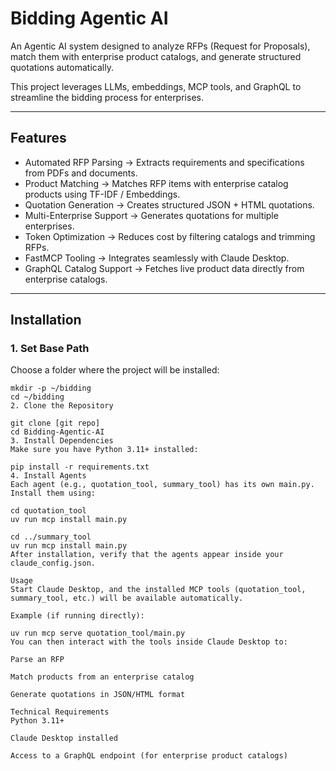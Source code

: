 # Bidding Agentic AI

An Agentic AI system designed to analyze RFPs (Request for Proposals), match them with enterprise product catalogs, and generate structured quotations automatically.

This project leverages LLMs, embeddings, MCP tools, and GraphQL to streamline the bidding process for enterprises.

---

## Features
- Automated RFP Parsing → Extracts requirements and specifications from PDFs and documents.  
- Product Matching → Matches RFP items with enterprise catalog products using TF-IDF / Embeddings.  
- Quotation Generation → Creates structured JSON + HTML quotations.  
- Multi-Enterprise Support → Generates quotations for multiple enterprises.  
- Token Optimization → Reduces cost by filtering catalogs and trimming RFPs.  
- FastMCP Tooling → Integrates seamlessly with Claude Desktop.  
- GraphQL Catalog Support → Fetches live product data directly from enterprise catalogs.  

---

## Installation

### 1. Set Base Path
Choose a folder where the project will be installed:
```
mkdir -p ~/bidding
cd ~/bidding
2. Clone the Repository

git clone [git repo]
cd Bidding-Agentic-AI
3. Install Dependencies
Make sure you have Python 3.11+ installed:

pip install -r requirements.txt
4. Install Agents
Each agent (e.g., quotation_tool, summary_tool) has its own main.py.
Install them using:

cd quotation_tool
uv run mcp install main.py

cd ../summary_tool
uv run mcp install main.py
After installation, verify that the agents appear inside your claude_config.json.

Usage
Start Claude Desktop, and the installed MCP tools (quotation_tool, summary_tool, etc.) will be available automatically.

Example (if running directly):

uv run mcp serve quotation_tool/main.py
You can then interact with the tools inside Claude Desktop to:

Parse an RFP

Match products from an enterprise catalog

Generate quotations in JSON/HTML format

Technical Requirements
Python 3.11+

Claude Desktop installed

Access to a GraphQL endpoint (for enterprise product catalogs)
